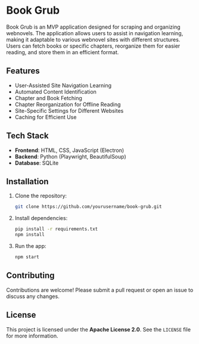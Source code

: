 # Book Grub

Book Grub is an MVP application designed for scraping and organizing webnovels. The application allows users to assist in navigation learning, making it adaptable to various webnovel sites with different structures. Users can fetch books or specific chapters, reorganize them for easier reading, and store them in an efficient format.

## Features
- User-Assisted Site Navigation Learning
- Automated Content Identification
- Chapter and Book Fetching
- Chapter Reorganization for Offline Reading
- Site-Specific Settings for Different Websites
- Caching for Efficient Use

## Tech Stack
- **Frontend**: HTML, CSS, JavaScript (Electron)
- **Backend**: Python (Playwright, BeautifulSoup)
- **Database**: SQLite

## Installation
1. Clone the repository:
   ```sh
   git clone https://github.com/yourusername/book-grub.git
   ```
2. Install dependencies:
   ```sh
   pip install -r requirements.txt
   npm install
   ```
3. Run the app:
   ```sh
   npm start
   ```

## Contributing
Contributions are welcome! Please submit a pull request or open an issue to discuss any changes.

## License
This project is licensed under the **Apache License 2.0**. See the `LICENSE` file for more information.